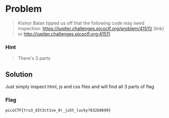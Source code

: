 # Problem

> Kishor Balan tipped us off that the following code may need inspection: https://jupiter.challenges.picoctf.org/problem/41511/ (link) or http://jupiter.challenges.picoctf.org:41511

### Hint

> There's 3 parts

## Solution

Just simply inspect html, js and css files and will find all 3 parts of flag

### Flag

`picoCTF{tru3_d3t3ct1ve_0r_ju5t_lucky?832b0699}`
